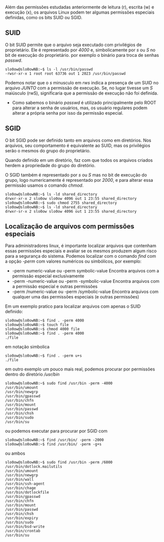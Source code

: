 
Além das permissões estudadas anteriormente de leitura (r), escrita (w) e execução (x), os arquivos Linux podem ter algumas permissões especiais definidas, como os bits SUID ou SGID.

## SUID

O bit SUID permite que o arquivo seja executado com privilégios de proprietário.
Ele é representado por *4000* e, simbolicamente por *s* ou *S* no bit de execução do proprietário. por exemplo o binário para troca de senhas *passwd*.

```
slo0ow@slo0owNB:~$ ls -l /usr/bin/passwd
-rwsr-xr-x 1 root root 63736 out 1 2023 /usr/bin/passwd
```

Podemos notar que o *s* minusculo em *rws* indica a presença de um SUID no arquivo _JUNTO_ com a permissão de execução. Se, no lugar tivesse um *S* maiúsculo (rwS), significaria que a permissão de execução não foi definida.

* Como sabemos o binário *passwd* é utilizado principalmente pelo ROOT para alterar a senha de usuários, mas, os usuário regulares podem alterar a própria senha por isso da permissão especial.

## SGID

O bit SGID pode ser definido tanto em arquivos como em diretórios. Nos arquivos, seu comportamento é equivalente ao SUID, mas os privilégios serão o mesmos do grupo do proprietário.

Quando definido em um diretório, faz com que todos os arquivos criados herdem a propriedade do grupo do diretório.

O SGID também é representado por *s* ou *S* mas no bit de execução do grupo, logo numericamente é representado por *2000*, e para alterar essa permissão usamos o comando *chmod*.

```
slo0ow@slo0owNB:~$ ls -ld shared_directory
drwxr-xr-x 2 slo0ow slo0ow 4096 out 1 23:55 shared_directory
slo0ow@slo0owNB:~$ sudo chmod 2755 shared_directory
slo0ow@slo0owNB:~$ ls -ld shared_directory
drwxr-sr-x 2 slo0ow slo0ow 4096 out 1 23:55 shared_directory
```

## Localização de arquivos com permissões especiais

Para administradores linux, é importante localizar arquivos que contenham essas permissões especiais e avaliar se os mesmos produzem algum risco para a segurança do sistema.
Podemos localizar com o comando *find* com a opção *-perm* com valores numéricos ou simbólicos, por exemplo:
- -perm numeric-value ou -perm symbolic-value
	Encontra arquivos com a permissão especial exclusivamente
- -perm -numeric-value ou -perm -symbolic-value
	Encontra arquivos com a permissão especial e outras permissões
- -perm /numeric-value ou -perm /symbolic-value
	Encontra arquivos com qualquer uma das permissões especiais (e outras permissões)

Em um exemplo pratico para localizar arquivos com apenas o SUID definido:

```
slo0ow@slo0owNB:~$ find . -perm 4000
slo0ow@slo0owNB:~$ touch file
slo0ow@slo0owNB:~$ chmod 4000 file
slo0ow@slo0owNB:~$ find . -perm 4000
./file
```

em notação simbolica

```
slo0ow@slo0owNB:~$ find . -perm u+s
./file
```

em outro exemplo um pouco mais real, podemos procurar por permissões dentro do diretório */usr/bin*

```
slo0ow@slo0owNB:~$ sudo find /usr/bin -perm -4000
/usr/bin/umount 
/usr/bin/newgrp 
/usr/bin/gpasswd 
/usr/bin/chfn 
/usr/bin/mount 
/usr/bin/passwd 
/usr/bin/chsh 
/usr/bin/sudo 
/usr/bin/su
```

ou podemos executar para procurar por SGID com

```
slo0ow@slo0owNB:~$ find /usr/bin/ -perm -2000
slo0ow@slo0owNB:~$ find /usr/bin/ -perm -g+s
```

ou ambos

```
slo0ow@slo0owNB:~$ sudo find /usr/bin -perm /6000
/usr/bin/dotlock.mailutils 
/usr/bin/umount 
/usr/bin/newgrp 
/usr/bin/wall 
/usr/bin/ssh-agent 
/usr/bin/chage 
/usr/bin/dotlockfile 
/usr/bin/gpasswd 
/usr/bin/chfn 
/usr/bin/mount 
/usr/bin/passwd 
/usr/bin/chsh 
/usr/bin/expiry
/usr/bin/sudo
/usr/bin/bsd-write 
/usr/bin/crontab 
/usr/bin/su
```